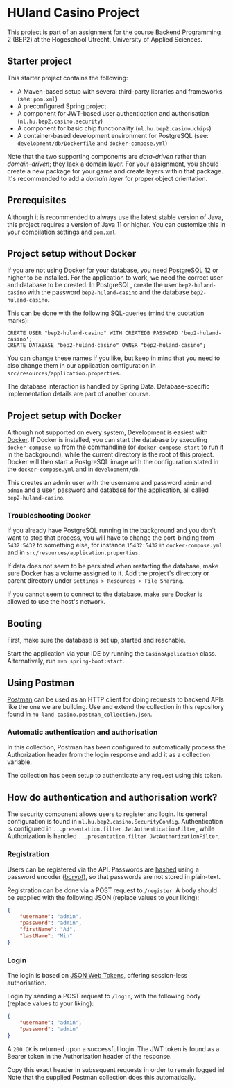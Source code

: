 # HUland Casino Project
This project is part of an assignment for the
course Backend Programming 2 (BEP2) at the
Hogeschool Utrecht, University of Applied Sciences.


## Starter project
This starter project contains the following:

* A Maven-based setup with several 
third-party libraries and frameworks (see: `pom.xml`)
* A preconfigured Spring project
* A component for JWT-based 
user authentication and authorisation (`nl.hu.bep2.casino.security`)
* A component for basic 
chip functionality (`nl.hu.bep2.casino.chips`)
* A container-based development environment for PostgreSQL 
(see: `development/db/Dockerfile` and `docker-compose.yml`)

Note that the two supporting components are *data-driven*
rather than *domain-driven*; they lack a domain layer. 
For your assignment, you should create a new package 
for your game and create layers within that package. 
It's recommended to add a *domain layer* 
for proper object orientation.


## Prerequisites
Although it is recommended to always use the latest stable version
of Java, this project requires a version of Java 11 or higher.
You can customize this in your compilation settings and `pom.xml`.


## Project setup without Docker
If you are not using Docker for your database, you need 
[PostgreSQL 12](https://www.postgresql.org/) or higher to be installed.
For the application to work, we need the correct user and database
to be created. In PostgreSQL, create the user `bep2-huland-casino`
with the password `bep2-huland-casino` and the database `bep2-huland-casino`.

This can be done with the following SQL-queries (mind the quotation marks):
```postgresql
CREATE USER "bep2-huland-casino" WITH CREATEDB PASSWORD 'bep2-huland-casino';
CREATE DATABASE "bep2-huland-casino" OWNER "bep2-huland-casino";
```

You can change these names if you like, but keep in mind
that you need to also change them in our application configuration
in `src/resources/application.properties`.

The database interaction is handled by Spring Data.
Database-specific implementation details are 
part of another course.


## Project setup with Docker
Although not supported on every system,
Development is easiest with [Docker](https://docs.docker.com/desktop/). 
If Docker is installed, 
you can start the database by executing
`docker-compose up` from the commandline 
(or `docker-compose start` to run it in the background), 
while the current directory is the root of this project.
Docker will then start a PostgreSQL image with
the configuration stated in the `docker-compose.yml`
and in `development/db`.

This creates an admin user with the username and password `admin`
and `admin` and a user, password and database for the application,
all called `bep2-huland-casino`.


### Troubleshooting Docker
If you already have PostgreSQL running in the background
and you don't want to stop that process, 
you will have to change the port-binding from `5432:5432` 
to something else, for instance `15432:5432` in `docker-compose.yml`
and in `src/resources/application.properties`.

If data does not seem to be persisted when restarting the
database, make sure Docker has a volume assigned to it.
Add the project's directory or parent directory 
under `Settings > Resources > File Sharing`.

If you cannot seem to connect to the database,
make sure Docker is allowed to use the host's network.

## Booting
First, make sure the database is set up, started and reachable.

Start the application via your IDE by running the `CasinoApplication`
class. Alternatively, run `mvn spring-boot:start`.


## Using Postman
[Postman](https://www.postman.com/) 
can be used as an HTTP client for doing
requests to backend APIs like the one we are building.
Use and extend the collection in this repository
found in `hu-land-casino.postman_collection.json`.

### Automatic authentication and authorisation
In this collection, Postman has been configured
to automatically process the Authorization header from
the login response and add it as a collection variable.

The collection has been setup to authenticate any
request using this token.


## How do authentication and authorisation work?
The security component allows users to register and login.
Its general configuration is found in `nl.hu.bep2.casino.SecurityConfig`.
Authentication is configured in `...presentation.filter.JwtAuthenticationFilter`,
while Authorization is handled `...presentation.filter.JwtAuthorizationFilter`.



### Registration
Users can be registered via the API. 
Passwords are [hashed](https://auth0.com/blog/hashing-passwords-one-way-road-to-security/) 
using a password encoder ([bcrypt](https://en.wikipedia.org/wiki/Bcrypt)),
so that passwords are not stored in plain-text.

Registration can be done via a POST request to `/register`.
A body should be supplied with the following JSON 
(replace values to your liking):
```json
{
    "username": "admin",
    "password": "admin",
    "firstName": "Ad",
    "lastName": "Min"
}
```

### Login
The login is based on 
[JSON Web Tokens](https://jwt.io/introduction/), 
offering session-less authorisation.

Login by sending a POST request to `/login`, with
the following body (replace values to your liking):
```json
{
    "username": "admin",
    "password": "admin"
}
``` 

A `200 OK` is returned upon a successful login. The
JWT token is found as a Bearer token in the 
Authorization header of the response.

Copy this exact header in subsequent requests in order to remain logged in!
Note that the supplied Postman collection does this automatically.